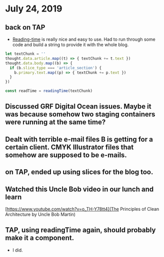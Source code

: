 # July 24, 2019

## back on TAP
- [Reading-time](https://github.com/ngryman/reading-time) is really nice and easy to use. Had to run through some code and build a string to provide it with the whole blog.

```js
let textChunk = ''
thought.data.article.map((t) => { textChunk += t.text })
thought.data.body.map((b) => {
  if (b.slice_type === 'article_section') {
    b.primary.text.map((p) => { textChunk += p.text })
  }
})

const readTime = readingTime(textChunk)
```

## Discussed GRF Digital Ocean issues. Maybe it was because somehow two staging containers were running at the same time?

## Dealt with terrible e-mail files B is getting for a certain client. CMYK Illustrator files that somehow are supposed to be e-mails.

## on TAP, ended up using slices for the blog too.

## Watched this Uncle Bob video in our lunch and learn
[https://www.youtube.com/watch?v=o_TH-Y78tt4](The Principles of Clean Architecture by Uncle Bob Martin)

## TAP, using readingTime again, should probably make it a component.
- I did.